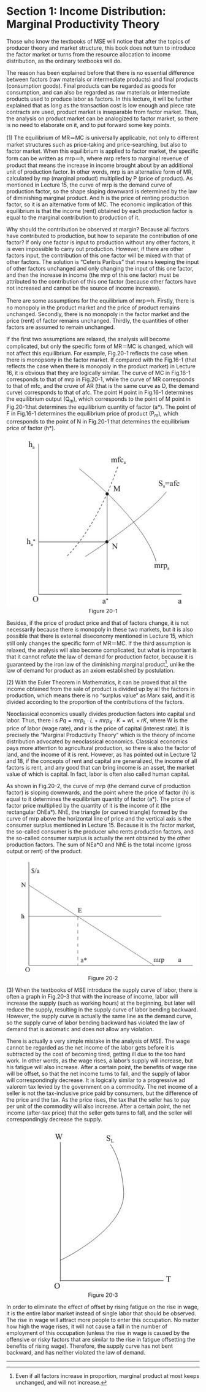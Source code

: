 # Section 1: Income Distribution: Marginal Productivity Theory

Those who know the textbooks of MSE will notice that after the topics of producer theory and market structure, this book does not turn to introduce the factor market or turns from the resource allocation to income distribution, as the ordinary textbooks will do.

The reason has been explained before that there is no essential difference between factors (raw materials or intermediate products) and final products (consumption goods). Final products can be regarded as goods for consumption, and can also be regarded as raw materials or intermediate products used to produce labor as factors. In this lecture, it will be further explained that as long as the transaction cost is low enough and piece rate contracts are used, product market is inseparable from factor market. Thus, the analysis on product market can be analogized to factor market, so there is no need to elaborate on it, and to put forward some key points.

(1) The equilibrium of MR＝MC is universally applicable, not only to different market structures such as price-taking and price-searching, but also to factor market. When this equilibrium is applied to factor market, the specific form can be written as mrp＝h, where mrp refers to marginal revenue of product that means the increase in income brought about by an additional unit of production factor. In other words, mrp is an alternative form of MR, calculated by mp (marginal product) multiplied by P (price of product). As mentioned in Lecture 15, the curve of mrp is the demand curve of production factor, so the shape sloping downward is determined by the law of diminishing marginal product. And h is the price of renting production factor, so it is an alternative form of MC. The economic implication of this equilibrium is that the income (rent) obtained by each production factor is equal to the marginal contribution to production of it.

Why should the contribution be observed at margin? Because all factors have contributed to production, but how to separate the contribution of one factor? If only one factor is input to production without any other factors, it is even impossible to carry out production. However, if there are other factors input, the contribution of this one factor will be mixed with that of other factors. The solution is “Ceteris Paribus” that means keeping the input of other factors unchanged and only changing the input of this one factor, and then the increase in income (the mrp of this one factor) must be attributed to the contribution of this one factor (because other factors have not increased and cannot be the source of income increase).

There are some assumptions for the equilibrium of mrp＝h. Firstly, there is no monopoly in the product market and the price of product remains unchanged. Secondly, there is no monopoly in the factor market and the price (rent) of factor remains unchanged. Thirdly, the quantities of other factors are assumed to remain unchanged.

If the first two assumptions are relaxed, the analysis will become complicated, but only the specific form of MR＝MC is changed, which will not affect this equilibrium. For example, Fig.20-1 reflects the case when there is monopsony in the factor market. If compared with the Fig.16-1 (that reflects the case when there is monopoly in the product market) in Lecture 16, it is obvious that they are logically similar. The curve of MC in Fig.16-1 corresponds to that of mrp in Fig.20-1, while the curve of MR corresponds to that of mfc, and the cruve of AR (that is the same curve as D, the demand curve) corresponds to that of afc. The point H point in Fig.16-1 determines the equilibrium output (Q<sub>m</sub>), which corresponds to the point of M point in Fig.20-1that determines the equilibrium quantity of factor (a\*). The point of F in Fig.16-1 determines the equilibrium price of product (P<sub>m</sub>), which corresponds to the point of N in Fig.20-1 that determines the equilibrium price of factor (h\*).

<div align="center">
  <img src="image/figure20-1.jpg" />
</div>
<div align="center"> Figure 20-1</div>

Besides, if the price of product price and that of factors change, it is not necessarily because there is monopoly in these two markets, but it is also possible that there is external diseconomy mentioned in Lecture 15, which still only changes the specific form of MR＝MC.
If the third assumption is relaxed, the analysis will also become complicated, but what is important is that it cannot refute the law of demand for production factor, because it is guaranteed by the iron law of the diminishing marginal product[^1], unlike the law of demand for product as an axiom established by postulation.

(2) With the Euler Theorem in Mathematics, it can be proved that all the income obtained from the sale of product is divided up by all the factors in production, which means there is no “surplus value” as Marx said, and it is divided according to the proportion of the contributions of the factors.

Neoclassical economics usually divides production factors into capital and labor. Thus, there i s $Pq = mrp_L∙L + mrp_K∙K = wL + rK$, where W is the price of labor (wage rate), and r is the price of capital (interest rate). It is precisely the “Marginal Productivity Theory” which is the theory of income distribution advocated by neoclassical economics. Classical economics pays more attention to agricultural production, so there is also the factor of land, and the income of it is rent. However, as has pointed out in Lecture 12 and 18, if the concepts of rent and capital are generalized, the income of all factors is rent, and any good that can bring income is an asset, the market value of which is capital. In fact, labor is often also called human capital.

As shown in Fig.20-2, the curve of mrp (the demand curve of production factor) is sloping downwards, and the point where the price of factor (h) is equal to it determines the equilibrium quantity of factor (a\*). The price of factor price multiplied by the quantity of it is the income of it (the rectangular OhEa\*). NhE, the triangle (or curved triangle) formed by the curve of mrp above the horizontal line of price and the vertical axis is the consumer surplus mentioned in Lecture 15. Because it is the factor market, the so-called consumer is the producer who rents production factors, and the so-called consumer surplus is actually the rent obtained by the other production factors. The sum of NEa\*O and NhE is the total income (gross output or rent) of the product.

<div align="center">
  <img src="image/figure20-2.jpg" />
</div>
<div align="center"> Figure 20-2</div>

(3) When the textbooks of MSE introduce the supply curve of labor, there is often a graph in Fig.20-3 that with the increase of income, labor will increase the supply (such as working hours) at the beginning, but later will reduce the supply, resulting in the supply curve of labor bending backward. However, the supply curve is actually the same line as the demand curve, so the supply curve of labor bending backward has violated the law of demand that is axiomatic and does not allow any violation.

There is actually a very simple mistake in the analysis of MSE. The wage cannot be regarded as the net income of the labor gets before it is subtracted by the cost of becoming tired, getting ill due to the too hard work. In other words, as the wage rises, a labor’s supply will increase, but his fatigue will also increase. After a certain point, the benefits of wage rise will be offset, so that the net income turns to fall, and the supply of labor will correspondingly decrease. It is logically similar to a progressive ad valorem tax levied by the government on a commodity. The net income of a seller is not the tax-inclusive price paid by consumers, but the difference of the price and the tax. As the price rises, the tax that the seller has to pay per unit of the commodity will also increase. After a certain point, the net income (after-tax price) that the seller gets turns to fall, and the seller will correspondingly decrease the supply.

<div align="center">
  <img src="image/figure20-3.jpg" />
</div>
<div align="center"> Figure 20-3</div>

In order to eliminate the effect of offset by rising fatigue on the rise in wage, it is the entire labor market instead of single labor that should be observed. The rise in wage will attract more people to enter this occupation. No matter how high the wage rises, it will not cause a fall in the number of employment of this occupation (unless the rise in wage is caused by the offensive or risky factors that are similar to the rise in fatigue offsetting the benefits of rising wage). Therefore, the supply curve has not bent backward, and has neither violated the law of demand.

- - - -

[^1]: Even if all factors increase in proportion, marginal product at most keeps unchanged, and will not increase.

<script>
MathJax = {
  tex: {
    inlineMath: [['$', '$'], ['\\(', '\\)']]
  }
};
</script>
<script id="MathJax-script" async
  src="https://cdn.jsdelivr.net/npm/mathjax@3/es5/tex-chtml.js">
</script>